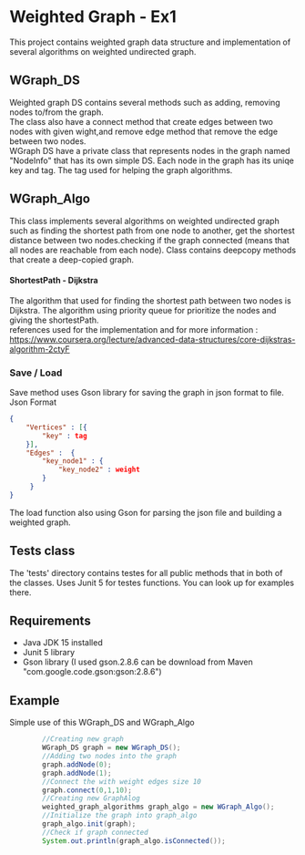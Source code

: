 # Weighted Graph - Ex1
This project contains weighted graph data structure and implementation of several algorithms on weighted undirected graph.
## WGraph_DS
Weighted graph DS contains several methods such as adding, removing nodes to/from the graph.<br/>
The class also have a connect method that create edges between two nodes with given wight,and remove edge method that remove the edge between two nodes.<br/>
WGraph DS have a private class that represents nodes in the graph named "NodeInfo" that has its own simple DS.
Each node in the graph has its uniqe key and tag. The tag used for helping the graph algorithms.
## WGraph_Algo
This class implements several algorithms on weighted undirected graph such as finding the shortest path from one node to another, 
get the shortest distance between two nodes.checking if the graph connected (means that all nodes are reachable from each node).
Class contains deepcopy methods that create a deep-copied graph.  
#### ShortestPath - Dijkstra
The algorithm that used for finding the shortest path between two nodes is Dijkstra.
The algorithm using priority queue for prioritize the nodes and giving the shortestPath.<br/>
references used for the implementation and for more information : https://www.coursera.org/lecture/advanced-data-structures/core-dijkstras-algorithm-2ctyF
### Save / Load
Save method uses Gson library for saving the graph in json format to file.<br/>
Json Format
``` json
{
    "Vertices" : [{
        "key" : tag
    }],
    "Edges" :  {
        "key_node1" : {
            "key_node2" : weight
        }
     }
}
```
The load function also using Gson for parsing the json file and building a weighted graph.

## Tests class
The 'tests' directory contains testes for all public methods that in both of the classes.
Uses Junit 5 for testes functions. You can look up for examples there.

## Requirements
* Java JDK 15 installed
* Junit 5 library
* Gson library (I used gson.2.8.6 can be download from Maven "com.google.code.gson:gson:2.8.6")

## Example
Simple use of this WGraph_DS and WGraph_Algo  
``` java
        //Creating new graph
        WGraph_DS graph = new WGraph_DS();
        //Adding two nodes into the graph
        graph.addNode(0);
        graph.addNode(1);
        //Connect the with weight edges size 10
        graph.connect(0,1,10);
        //Creating new GraphAlog
        weighted_graph_algorithms graph_algo = new WGraph_Algo();
        //Initialize the graph into graph_algo
        graph_algo.init(graph); 
        //Check if graph connected
        System.out.println(graph_algo.isConnected());
```
